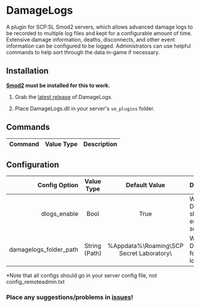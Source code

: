 # DamageLogs
A plugin for SCP:SL Smod2 servers, which allows advanced damage logs to be recorded to multiple log files and kept for a configurable amount of time. Extensive damage information, deaths, disconnects, and other event information can be configured to be logged. Administrators can use helpful commands to help sort through the data in-game if necessary.

## Installation
**[Smod2](https://github.com/Grover-c13/Smod2) must be installed for this to work.**

1. Grab the [latest release](https://github.com/NeonWizard/SCP-DamageLogs/releases/latest) of DamageLogs.
2) Place DamageLogs.dll in your server's `sm_plugins` folder.

## Commands
Command | Value Type | Description
--- | :---: | ---

## Configuration
Config Option | Value Type | Default Value | Description
--: | :---: | :---: | :--
dlogs_enable | Bool | True | Whether DamageLogs should be enabled on server start.
damagelogs_folder_path | String (Path) | %Appdata%\Roaming\SCP Secret Laboratory\ | Where the DamageLogs folder will be located.

*Note that all configs should go in your server config file, not config_remoteadmin.txt

### Place any suggestions/problems in [issues](https://github.com/NeonWizard/SCP-DamageLogs/issues)!
